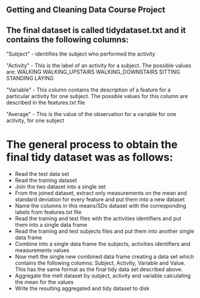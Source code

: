 
##  Getting and Cleaning Data Course Project
##
##
## The final dataset is called tidydataset.txt and it contains the following columns:

"Subject" - identifies the subject who performed the activity

"Activity" - This is the label of an activity for a subject. The possible values are:
WALKING WALKING_UPSTAIRS WALKING_DOWNSTAIRS SITTING STANDING LAYING 

"Variable" - This column contains the description of a feature for a particular activity for one subject. The possible 
values for this column are described in the features.txt file

"Average" - This is the value of the observation for a variable for one activity, for one subject

# The general process to obtain the final tidy dataset was as follows:
- Read the test data set
- Read the training dataset
- Join the two dataset into a single set
- From the joined dataset, extract only measurements on the mean and standard deviation for every feature and put them into
a new dataset
- Name the columns in this means/SDs dataset with the corresponding labels from features.txt file
- Read the training and test files with the activities identifiers and put them into a single data frame
- Read the training and test subjects files and put them into another single data frame
- Combine into a single data frame the subjects, activities identifiers and measurements values
- Now melt the single new combined data frame creating a data set which contains the following columns:
Subject, Activity, Variable and Value. This has the same format as the final tidy data set described above.
- Aggregate the melt dataset by subject, activity and variable calculating the mean for the values
- Write the resulting aggregated and tidy dataset to disk



